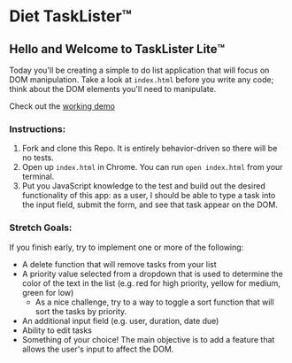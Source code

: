 # Diet TaskLister™️

## Hello and Welcome to TaskLister Lite™️

Today you'll be creating a simple to do list application that will focus on DOM manipulation. Take a look at `index.html` before you write any code; think about the DOM elements you'll need to manipulate.

Check out the [working demo](https://learn-co-curriculum.github.io/js-task-lister-lite/)

### Instructions:

1. Fork and clone this Repo. It is entirely behavior-driven so there will be no tests.
2. Open up `index.html` in Chrome. You can run `open index.html` from your terminal.
3. Put you JavaScript knowledge to the test and build out the desired functionality of this app: as a user, I should be able to type a task into the input field, submit the form, and see that task appear on the DOM.

### Stretch Goals:
If you finish early, try to implement one or more of the following:

- A delete function that will remove tasks from your list
- A priority value selected from a dropdown that is used to determine the color of the text in the list (e.g. red for high priority, yellow for medium, green for low)
	- As a nice challenge, try to a way to toggle a sort function that will sort the tasks by priority.
- An additional input field (e.g. user, duration, date due)
- Ability to edit tasks
- Something of your choice! The main objective is to add a feature that allows the user's input to affect the DOM.

